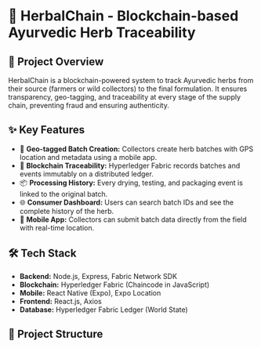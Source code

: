 # 🌿 HerbalChain - Blockchain-based Ayurvedic Herb Traceability

## 📌 Project Overview
HerbalChain is a blockchain-powered system to track Ayurvedic herbs from their source (farmers or wild collectors) to the final formulation. It ensures transparency, geo-tagging, and traceability at every stage of the supply chain, preventing fraud and ensuring authenticity.

## ✨ Key Features
- 🌱 **Geo-tagged Batch Creation:** Collectors create herb batches with GPS location and metadata using a mobile app.
- 🔗 **Blockchain Traceability:** Hyperledger Fabric records batches and events immutably on a distributed ledger.
- 📦 **Processing History:** Every drying, testing, and packaging event is linked to the original batch.
- 🌐 **Consumer Dashboard:** Users can search batch IDs and see the complete history of the herb.
- 📱 **Mobile App:** Collectors can submit batch data directly from the field with real-time location.

## 🛠️ Tech Stack
- **Backend:** Node.js, Express, Fabric Network SDK
- **Blockchain:** Hyperledger Fabric (Chaincode in JavaScript)
- **Mobile:** React Native (Expo), Expo Location
- **Frontend:** React.js, Axios
- **Database:** Hyperledger Fabric Ledger (World State)

## 📲 Project Structure
